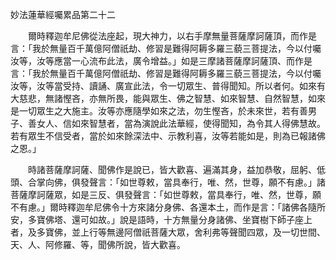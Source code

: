 妙法蓮華經囑累品第二十二

　　爾時釋迦牟尼佛從法座起，現大神力，以右手摩無量菩薩摩訶薩頂，而作是言：「我於無量百千萬億阿僧祇劫、修習是難得阿耨多羅三藐三菩提法，今以付囑汝等，汝等應當一心流布此法，廣令增益。」如是三摩諸菩薩摩訶薩頂、而作是言：「我於無量百千萬億阿僧祇劫、修習是難得阿耨多羅三藐三菩提法，今以付囑汝等，汝等當受持、讀誦、廣宣此法，令一切眾生、普得聞知。所以者何。如來有大慈悲，無諸慳吝，亦無所畏，能與眾生、佛之智慧、如來智慧、自然智慧，如來是一切眾生之大施主。汝等亦應隨學如來之法，勿生慳吝，於未來世，若有善男子、善女人、信如來智慧者，當為演說此法華經，使得聞知，為令其人得佛慧故。若有眾生不信受者，當於如來餘深法中、示教利喜，汝等若能如是，則為已報諸佛之恩。」

　　時諸菩薩摩訶薩、聞佛作是說已，皆大歡喜、遍滿其身，益加恭敬，屈躬、低頭、合掌向佛，俱發聲言：「如世尊敕，當具奉行，唯、然，世尊，願不有慮。」諸菩薩摩訶薩眾，如是三反、俱發聲言：「如世尊敕，當具奉行，唯、然，世尊，願不有慮。」爾時釋迦牟尼佛令十方來諸分身佛、各還本土，而作是言：「諸佛各隨所安，多寶佛塔、還可如故。」說是語時，十方無量分身諸佛、坐寶樹下師子座上者，及多寶佛，並上行等無邊阿僧祇菩薩大眾，舍利弗等聲聞四眾，及一切世間、天、人、阿修羅、等，聞佛所說，皆大歡喜。

